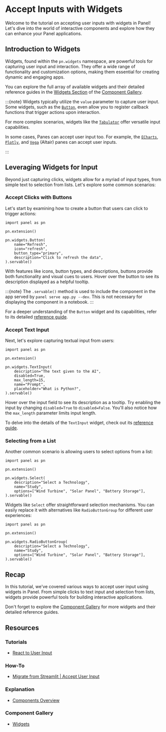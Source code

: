 # Accept Inputs with Widgets

Welcome to the tutorial on accepting user inputs with widgets in Panel! Let's dive into the world of interactive components and explore how they can enhance your Panel applications.

## Introduction to Widgets

Widgets, found within the `pn.widgets` namespace, are powerful tools for capturing user input and interaction. They offer a wide range of functionality and customization options, making them essential for creating dynamic and engaging apps.

You can explore the full array of available widgets and their detailed reference guides in the [Widgets Section](https://panel.holoviz.org/reference/index.html#widgets) of the [Component Gallery](../../reference/index.md).

:::{note}
Widgets typically utilize the `value` parameter to capture user input.
Some widgets, such as the [`Button`](../../reference/widgets/Button.md), even allow you to register callback functions that trigger actions upon interaction.

For more complex scenarios, widgets like the [`Tabulator`](../../reference/widgets/Tabulator.md) offer versatile input capabilities.

In some cases, Panes can accept user input too. For example, the [`ECharts`](../../reference/panes/ECharts.md), [`Plotly`](../../reference/panes/Plotly.md), and [`Vega`](../../reference/panes/Vega.md) (Altair) panes can accept user inputs.

:::

## Leveraging Widgets for Input

Beyond just capturing clicks, widgets allow for a myriad of input types, from simple text to selection from lists. Let's explore some common scenarios:

### Accept Clicks with Buttons

Let's start by examining how to create a button that users can click to trigger actions:

```{pyodide}
import panel as pn

pn.extension()

pn.widgets.Button(
    name="Refresh",
    icon="refresh",
    button_type="primary",
    description="Click to refresh the data",
).servable()
```

With features like icons, button types, and descriptions, buttons provide both functionality and visual cues to users. Hover over the button to see its description displayed as a helpful tooltip.

:::{note}
The `.servable()` method is used to include the component in the app served by `panel serve app.py --dev`. This is not necessary for displaying the component in a notebook.
:::

For a deeper understanding of the `Button` widget and its capabilities, refer to its detailed [reference guide](../../reference/widgets/Button.md).

### Accept Text Input

Next, let's explore capturing textual input from users:

```{pyodide}
import panel as pn

pn.extension()

pn.widgets.TextInput(
    description="The text given to the AI",
    disabled=True,
    max_length=15,
    name="Prompt",
    placeholder="What is Python?",
).servable()
```

Hover over the input field to see its description as a tooltip. Try enabling the input by changing `disabled=True` to `disabled=False`. You'll also notice how the `max_length` parameter limits input length.

To delve into the details of the `TextInput` widget, check out its [reference guide](../../reference/widgets/TextInput.md).

### Selecting from a List

Another common scenario is allowing users to select options from a list:

```{pyodide}
import panel as pn

pn.extension()

pn.widgets.Select(
    description="Select a Technology",
    name="Study",
    options=["Wind Turbine", "Solar Panel", "Battery Storage"],
).servable()
```

Widgets like `Select` offer straightforward selection mechanisms. You can easily replace it with alternatives like `RadioButtonGroup` for different user experiences:

```{pyodide}
import panel as pn

pn.extension()

pn.widgets.RadioButtonGroup(
    description="Select a Technology",
    name="Study",
    options=["Wind Turbine", "Solar Panel", "Battery Storage"],
).servable()
```

## Recap

In this tutorial, we've covered various ways to accept user input using widgets in Panel. From simple clicks to text input and selection from lists, widgets provide powerful tools for building interactive applications.

Don't forget to explore the [Component Gallery](https://panel.holoviz.org/reference/index.html#widgets) for more widgets and their detailed reference guides.

## Resources

### Tutorials

- [React to User Input](pn_bind.md)

### How-To

- [Migrate from Streamlit | Accept User Input](../../how_to/streamlit_migration/widgets.md)

### Explanation

- [Components Overview](../../explanation/components/components_overview.md)

### Component Gallery

- [Widgets](https://panel.holoviz.org/reference/index.html#widgets)
